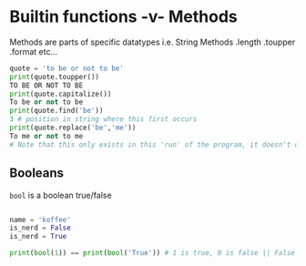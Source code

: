 # Builtin functions -v- Methods
Methods are parts of specific datatypes 
i.e. String Methods 
.length
.toupper
.format 
etc...

```python
quote = 'to be or not to be'
print(quote.toupper())
TO BE OR NOT TO BE
print(quote.capitalize())
To be or not to be
print(quote.find('be'))
3 # position in string where this first occurs
print(quote.replace('be','me'))
To me or not to me
# Note that this only exists in this 'run' of the program, it doesn't overwrite the value of the string

```

## Booleans

`bool` is a boolean true/false

```python

name = 'koffee'
is_nerd = False
is_nerd = True 

print(bool(1)) == print(bool('True')) # 1 is true, 0 is false || False
```

